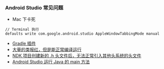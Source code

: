 ### Android Studio 常见问题

- Mac 下卡死
```shell
// Terminal 执行
defaults write com.google.android.studio AppleWindowTabbingMode manual
```
- [Gradle 插件](./as_1.md)
- [大量的类报红，但是能正常编译运行](./as_2.md)
- [NDK 项目创建新的 .h 头文件后，无法正常引入其他头系统的头文件](./as_3.md)
- [Android Studio 运行 Java 的 main 方法](https://zhuanlan.zhihu.com/p/163338988)